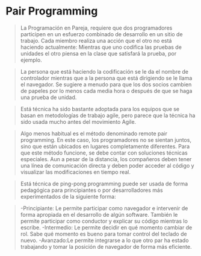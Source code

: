 # Pair Programming

>La Programación en Pareja, requiere que dos programadores participen en un esfuerzo combinado de desarrollo en un sitio de trabajo. 
Cada miembro realiza una acción que el otro no está haciendo actualmente: Mientras que uno codifica las pruebas de unidades el otro piensa en la clase que satisfará la prueba, por ejemplo.

>La persona que está haciendo la codificación se le da el nombre de controlador mientras que a la persona que está dirigiendo se le llama el navegador. 
Se sugiere a menudo para que los dos socios cambien de papeles por lo menos cada media hora o después de que se haga una prueba de unidad.

>Está técnica ha sido bastante adoptada para los equipos que se basan en metodologías de trabajo agile, pero parece que la técnica ha sido usada mucho antes del movimiento Agile. 

>Algo menos habitual es el método denominado remote pair programming. En este caso, los programadores no se sientan juntos, sino que están ubicados en lugares completamente diferentes. 
Para que este método funcione, se debe contar con soluciones técnicas especiales. Aun a pesar de la distancia, los compañeros deben tener una línea de comunicación directa y deben poder acceder al código y visualizar las modificaciones en tiempo real.

>Está técnica de ping-pong programming puede ser usada de forma pedagógica para principiantes o por desarrolladores más experimentados de la siguiente forma:

>-Principiante: Le permite participar como navegador e intervenir de forma apropiada en el desarrollo de algún software. También le permite participar como conductor y explicar su código mientras lo escribe.
-Intermedio: Le permite decidir en qué momento cambiar de rol. Sabe qué momento es bueno para tomar control del teclado de nuevo.
-Avanzado:Le permite integrarse a lo que otro par ha estado trabajando y tomar la posición de navegador de forma más eficiente.
